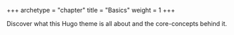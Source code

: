 +++
archetype = "chapter"
title = "Basics"
weight = 1
+++

Discover what this Hugo theme is all about and the core-concepts behind it.
